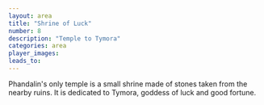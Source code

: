 ```yaml
---
layout: area
title: "Shrine of Luck"
number: 8
description: "Temple to Tymora"
categories: area
player_images:
leads_to:
---
```

Phandalin's only temple is a small shrine made of stones taken from the nearby ruins.  It is dedicated to Tymora, goddess of luck and good fortune.
